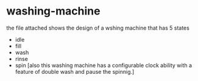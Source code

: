 # washing-machine
the file attached shows the design of a wshing machine that has 5 states
- idle
- fill
- wash
- rinse
- spin
[also this washing machine has a configurable clock ability with a feature of double wash and pause the spinnig.]
